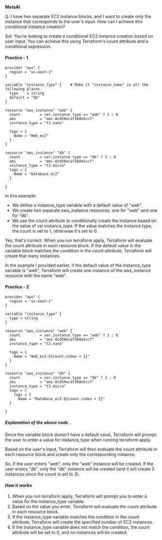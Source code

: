 **MetaAI**

Q. I have two separate EC2 instance blocks, and I want to create only the instance that corresponds to the user's input. How can I achieve this conditional instance creation?



Sol: You're looking to create a conditional EC2 instance creation based on user input. You can achieve this using Terraform's count attribute and a conditional expression.

#### Practice - 1


```
provider "aws" {
  region = "us-east-1"
}

variable "instance_type" {    # Make it "instance_name" in all the following places
  type    = string
  default = "db"
}

resource "aws_instance" "web" {
  count         = var.instance_type == "web" ? 1 : 0
  ami           = "ami-0cd59ecaf368e5ccf"
  instance_type = "t2.nano"

  tags = {
    Name = "Web_ec2"
  }
}

resource "aws_instance" "db" {
  count         = var.instance_type == "db" ? 3 : 0
  ami           = "ami-0cd59ecaf368e5ccf"
  instance_type = "t2.micro"
  tags = {
    Name = "Database_ec2"
  }

}
```


In this example:

- We define a instance_type variable with a default value of "web".
- We create two separate aws_instance resources, one for "web" and one for "db".
- We use the count attribute to conditionally create the instance based on the value of var.instance_type. If the value matches the instance type, the count is set to 1, otherwise it's set to 0.


Yes, that's correct. When you run terraform apply, Terraform will evaluate the count attribute in each resource block. If the default value in the variable block matches the condition in the count attribute, Terraform will create that many instances.

In the example I provided earlier, if the default value of the instance_type variable is "web", Terraform will create one instance of the aws_instance resource with the name "web".


#### Practice - 2

```
provider "aws" {
  region = "us-east-1"
}

variable "instance_type" {
  type = string
}

resource "aws_instance" "web" {
  count         = var.instance_type == "web" ? 1 : 0
  ami           = "ami-0cd59ecaf368e5ccf"
  instance_type = "t2.nano"

  tags = {
    Name = "Web_ec2-${count.index + 1}"
  }
}

resource "aws_instance" "db" {
  count         = var.instance_type == "db" ? 3 : 0
  ami           = "ami-0cd59ecaf368e5ccf"
  instance_type = "t2.micro"
  tags = {
    tags = {
      Name = "Database_ec2-${count.index + 1}"
  }

}
```


##### Explanation of the above code .

Since the variable block doesn't have a default value, Terraform will prompt the user to enter a value for instance_type when running terraform apply.

Based on the user's input, Terraform will then evaluate the count attribute in each resource block and create only the corresponding instance.

So, if the user enters "web", only the "web" instance will be created. If the user enters "db", only the "db" instance will be created (and it will create 3 instances since the count is set to 3).


#### How it works

1. When you run terraform apply, Terraform will prompt you to enter a value for the instance_type variable.
2. Based on the value you enter, Terraform will evaluate the count attribute in each resource block.
3. If the instance_type variable matches the condition in the count attribute, Terraform will create the specified number of EC2 instances.
4. If the instance_type variable does not match the condition, the count attribute will be set to 0, and no instances will be created.
